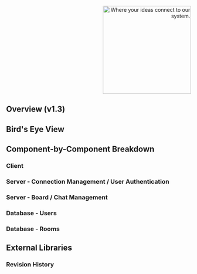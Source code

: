 <p align="right"><img src="https://github.com/umass-cs-326/team-kord.io/blob/master/docs/images/kordio.png" width="240px" alt="Where your ideas connect to our system."></p>

## Overview (v1.3)

## Bird's Eye View

## Component-by-Component Breakdown

### Client

### Server - Connection Management / User Authentication

### Server - Board / Chat Management

### Database - Users

### Database - Rooms

## External Libraries



### Revision History